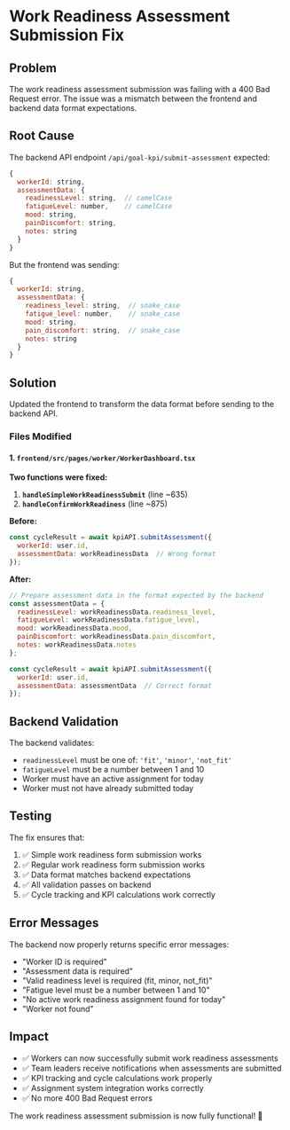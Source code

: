 # Work Readiness Assessment Submission Fix

## Problem
The work readiness assessment submission was failing with a 400 Bad Request error. The issue was a mismatch between the frontend and backend data format expectations.

## Root Cause
The backend API endpoint `/api/goal-kpi/submit-assessment` expected:
```javascript
{
  workerId: string,
  assessmentData: {
    readinessLevel: string,  // camelCase
    fatigueLevel: number,    // camelCase
    mood: string,
    painDiscomfort: string,
    notes: string
  }
}
```

But the frontend was sending:
```javascript
{
  workerId: string,
  assessmentData: {
    readiness_level: string,  // snake_case
    fatigue_level: number,    // snake_case
    mood: string,
    pain_discomfort: string,  // snake_case
    notes: string
  }
}
```

## Solution
Updated the frontend to transform the data format before sending to the backend API.

### Files Modified

#### 1. `frontend/src/pages/worker/WorkerDashboard.tsx`
**Two functions were fixed:**

1. **`handleSimpleWorkReadinessSubmit`** (line ~635)
2. **`handleConfirmWorkReadiness`** (line ~875)

**Before:**
```javascript
const cycleResult = await kpiAPI.submitAssessment({ 
  workerId: user.id,
  assessmentData: workReadinessData  // Wrong format
});
```

**After:**
```javascript
// Prepare assessment data in the format expected by the backend
const assessmentData = {
  readinessLevel: workReadinessData.readiness_level,
  fatigueLevel: workReadinessData.fatigue_level,
  mood: workReadinessData.mood,
  painDiscomfort: workReadinessData.pain_discomfort,
  notes: workReadinessData.notes
};

const cycleResult = await kpiAPI.submitAssessment({ 
  workerId: user.id,
  assessmentData: assessmentData  // Correct format
});
```

## Backend Validation
The backend validates:
- `readinessLevel` must be one of: `'fit'`, `'minor'`, `'not_fit'`
- `fatigueLevel` must be a number between 1 and 10
- Worker must have an active assignment for today
- Worker must not have already submitted today

## Testing
The fix ensures that:
1. ✅ Simple work readiness form submission works
2. ✅ Regular work readiness form submission works  
3. ✅ Data format matches backend expectations
4. ✅ All validation passes on backend
5. ✅ Cycle tracking and KPI calculations work correctly

## Error Messages
The backend now properly returns specific error messages:
- "Worker ID is required"
- "Assessment data is required" 
- "Valid readiness level is required (fit, minor, not_fit)"
- "Fatigue level must be a number between 1 and 10"
- "No active work readiness assignment found for today"
- "Worker not found"

## Impact
- ✅ Workers can now successfully submit work readiness assessments
- ✅ Team leaders receive notifications when assessments are submitted
- ✅ KPI tracking and cycle calculations work properly
- ✅ Assignment system integration works correctly
- ✅ No more 400 Bad Request errors

The work readiness assessment submission is now fully functional! 🎯








